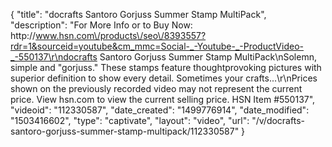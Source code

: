 {
    "title": "docrafts Santoro Gorjuss Summer Stamp MultiPack",
    "description": "For More Info or to Buy Now: http:\/\/www.hsn.com\/products\/seo\/8393557?rdr=1&sourceid=youtube&cm_mmc=Social-_-Youtube-_-ProductVideo-_-550137\r\ndocrafts Santoro Gorjuss Summer Stamp MultiPack\nSolemn, simple and \"gorjuss.\" These stamps feature thoughtprovoking pictures with superior definition to show every detail. Sometimes your crafts...\r\nPrices shown on the previously recorded video may not represent the current price.  View hsn.com to view the current selling price. HSN Item #550137",
    "videoid": "112330587",
    "date_created": "1499776914",
    "date_modified": "1503416602",
    "type": "captivate",
    "layout": "video",
    "url": "\/v\/docrafts-santoro-gorjuss-summer-stamp-multipack\/112330587"
}